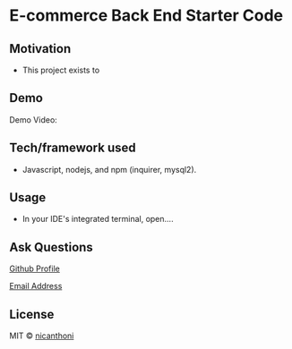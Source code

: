 # E-commerce Back End Starter Code

## Motivation
* This project exists to

## Demo
Demo Video: 

## Tech/framework used
* Javascript, nodejs, and npm (inquirer, mysql2).

## Usage
* In your IDE's integrated terminal, open....

## Ask Questions
[Github Profile](https://github.com/nicanthoni)

[Email Address](nicanthonidiaz@gmail.com)


## License
MIT © [nicanthoni]()